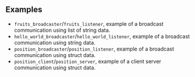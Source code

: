 ## Examples

- `fruits_broadcaster`/`fruits_listener`, example of a broadcast communication using list of string data.
- `hello_world_broadcaster`/`hello_world_listener`, example of a broadcast communication using string data.
- `position_broadcaster`/`position_listener`, example of a broadcast communication using struct data.
- `position_client`/`position_server`, example of a client server communication using struct data.